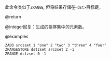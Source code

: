 此命令类似于`ZRANGE`, 但将结果存储在`<dst>`目标键。

@return

@integer回复：生成的排序集中的元素数。

@examples

```cli
ZADD srczset 1 "one" 2 "two" 3 "three" 4 "four"
ZRANGESTORE dstzset srczset 2 -1
ZRANGE dstzset 0 -1
```
